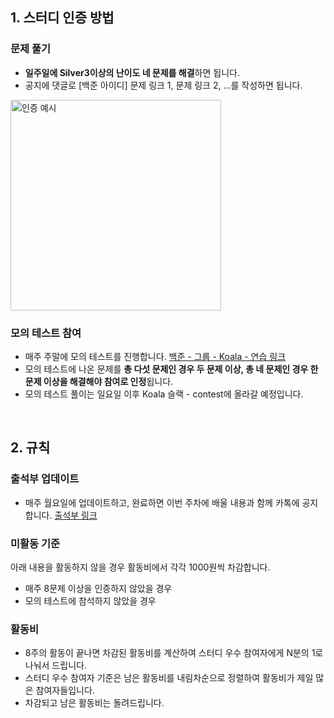 ## 1. 스터디 인증 방법

### 문제 풀기

- **일주일에 Silver3이상의 난이도 네 문제를 해결**하면 됩니다.
- 공지에 댓글로 [백준 아이디] 문제 링크 1, 문제 링크 2, …를 작성하면 됩니다.

<img width="337" alt="인증 예시" src="https://user-images.githubusercontent.com/66135897/222904367-fad0e800-3e28-40cd-a1a9-1293c33d9e0e.png">



### 모의 테스트 참여

- 매주 주말에 모의 테스트를 진행합니다.
[백준 - 그룹 - Koala - 연습 링크](https://www.acmicpc.net/group/practice/9883)
- 모의 테스트에 나온 문제를 **총 다섯 문제인 경우 두 문제 이상, 총 네 문제인 경우 한 문제 이상을 해결해야 참여로 인정**됩니다.
- 모의 테스트 풀이는 일요일 이후 Koala 슬랙 - contest에 올라갈 예정입니다.
<br>

## 2. 규칙

### 출석부 업데이트

- 매주 월요일에 업데이트하고, 완료하면 이번 주차에 배울 내용과 함께 카톡에 공지합니다.
[출석부 링크](https://kau-algorithm.tistory.com/732)

### 미활동 기준

아래 내용을 활동하지 않을 경우 활동비에서 각각 1000원씩 차감합니다.

- 매주 8문제 이상을 인증하지 않았을 경우
- 모의 테스트에 참석하지 않았을 경우

### 활동비

- 8주의 활동이 끝나면 차감된 활동비를 계산하여 스터디 우수 참여자에게 N분의 1로 나눠서 드립니다.
- 스터디 우수 참여자 기준은 남은 활동비를 내림차순으로 정렬하여 활동비가 제일 많은 참여자들입니다.
- 차감되고 남은 활동비는 돌려드립니다.

